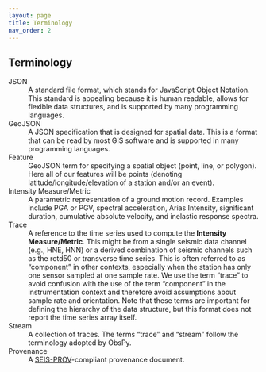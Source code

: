 ```yaml
---
layout: page
title: Terminology
nav_order: 2
---
```


## Terminology

<dl>
  <dt>JSON</dt>
    <dd>A standard file format, which stands for JavaScript Object Notation. 
    This standard is appealing because it is human readable, allows for 
    flexible data structures, and is supported by many programming languages.
</dd>
  <dt>GeoJSON</dt>
    <dd>A JSON specification that is designed for spatial data. This is a 
    format that can be read by most GIS software and is supported in many 
    programming languages. </dd>
  <dt>Feature</dt>
    <dd>GeoJSON term for specifying a spatial object (point, line, or polygon).
    Here all of our features will be points (denoting 
    latitude/longitude/elevation of a station and/or an event).</dd>
  <dt>Intensity Measure/Metric</dt>
    <dd>A parametric representation of a ground motion record. Examples include
    PGA or PGV, spectral acceleration, Arias Intensity, significant duration, 
    cumulative absolute velocity, and inelastic response spectra.</dd>
  <dt>Trace</dt>
    <dd>A reference to the time series used to compute the <b>Intensity 
    Measure/Metric</b>. This might be from a single seismic data channel (e.g., 
    HNE, HNN) or a derived combination of seismic channels such as the rotd50 
    or transverse time series. This is often referred to as “component” in 
    other contexts, especially when the station has only one sensor sampled at 
    one sample rate. We use the term “trace” to avoid confusion with the use of 
    the term “component” in the instrumentation context and therefore avoid 
    assumptions about sample rate and orientation. Note that these terms are 
    important for defining the hierarchy of the data structure, but this format 
    does not report the time series array itself.</dd>
  <dt>Stream</dt>
    <dd>A collection of traces. The terms “trace” and “stream” follow the
    terminology adopted by ObsPy.</dd>
  <dt>Provenance</dt>
    <dd>A <a href="http://seismicdata.github.io/SEIS-PROV/">SEIS-PROV</a>-compliant 
    provenance document.</dd>
</dl>